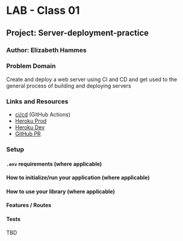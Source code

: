 # LAB - Class 01

## Project: Server-deployment-practice

### Author: Elizabeth Hammes

### Problem Domain  

Create and deploy a web server using CI and CD and get used to the general process of building and deploying servers

### Links and Resources

- [ci/cd](https://github.com/ehammes/server-deployment-practice/actions) (GitHub Actions)
- [Heroku Prod](https://ehammes-server-deploy-prod.herokuapp.com/)
- [Heroku Dev](https://dashboard.heroku.com/apps/ehammes-server-deploy-dev)
- [GitHub PR](https://github.com/ehammes/server-deployment-practice/pull/1)

### Setup

#### `.env` requirements (where applicable)

#### How to initialize/run your application (where applicable)

#### How to use your library (where applicable)

#### Features / Routes

#### Tests

TBD
